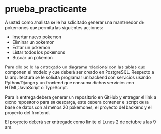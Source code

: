 # prueba_practicante
A usted como analista se le ha solicitado generar una mantenedor de pokemones que permita las siguientes acciones:
* Insertar nuevo pokemon
* Eliminar un pokemon
* Editar un pokemon
* Listar todos los pokemons
* Buscar un pokemon

Para ello se le ha entregado un diagrama relacional con las tablas que componen el modelo y que deberá ser creado en PostgreSQL.
Respecto a la arquitectura se le solicita programar un backend con servicios usando Python/Django y un frontend que consuma dichos servicios con HTML/JavaScript o TypeScript.

Para la entrega debera generar un repositorio en GitHub y entregar el link a dicho repositorio para su descarga, este debera contener el script de la base de datos con al menos 20 pokemones, el proyecto del backend y el proyecto del frontend.

El proyecto deberá ser entregado como limite el Lunes 2 de octubre a las 9 am.  

